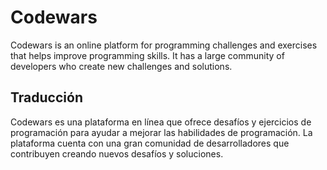# Codewars
Codewars is an online platform for programming challenges and exercises that helps improve programming skills. It has a large community of developers who create new challenges and solutions.

## Traducción 
Codewars es una plataforma en línea que ofrece desafíos y ejercicios de programación para ayudar a mejorar las habilidades de programación. La plataforma cuenta con una gran comunidad de desarrolladores que contribuyen creando nuevos desafíos y soluciones.
